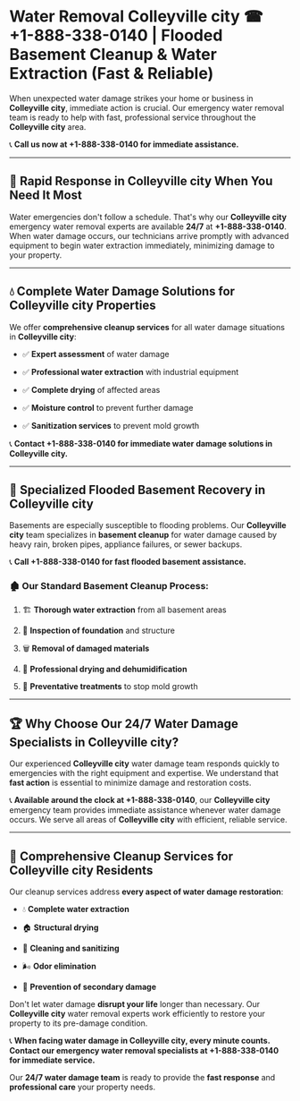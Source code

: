 # Water Removal Colleyville city ☎ +1-888-338-0140 | Flooded Basement Cleanup & Water Extraction (Fast & Reliable)

When unexpected water damage strikes your home or business in **Colleyville city**, immediate action is crucial. Our emergency water removal team is ready to help with fast, professional service throughout the **Colleyville city** area. 

📞 **Call us now at +1-888-338-0140 for immediate assistance.**
---
## 🚀 Rapid Response in Colleyville city When You Need It Most
Water emergencies don't follow a schedule. That's why our **Colleyville city** emergency water removal experts are available **24/7** at **+1-888-338-0140**. When water damage occurs, our technicians arrive promptly with advanced equipment to begin water extraction immediately, minimizing damage to your property.
---
## 💧 Complete Water Damage Solutions for Colleyville city Properties
We offer **comprehensive cleanup services** for all water damage situations in **Colleyville city**:
- ✅ **Expert assessment** of water damage  
- ✅ **Professional water extraction** with industrial equipment  
- ✅ **Complete drying** of affected areas  
- ✅ **Moisture control** to prevent further damage  
- ✅ **Sanitization services** to prevent mold growth  
📞 **Contact +1-888-338-0140 for immediate water damage solutions in Colleyville city.**
---
## 🌊 Specialized Flooded Basement Recovery in Colleyville city
Basements are especially susceptible to flooding problems. Our **Colleyville city** team specializes in **basement cleanup** for water damage caused by heavy rain, broken pipes, appliance failures, or sewer backups. 
📞 **Call +1-888-338-0140 for fast flooded basement assistance.**
### 🏚️ Our Standard Basement Cleanup Process:
1. 🏗️ **Thorough water extraction** from all basement areas  
2. 🔎 **Inspection of foundation** and structure  
3. 🗑️ **Removal of damaged materials**  
4. 💨 **Professional drying and dehumidification**  
5. 🚫 **Preventative treatments** to stop mold growth  
---
## 🏆 Why Choose Our 24/7 Water Damage Specialists in Colleyville city?
Our experienced **Colleyville city** water damage team responds quickly to emergencies with the right equipment and expertise. We understand that **fast action** is essential to minimize damage and restoration costs.
📞 **Available around the clock at +1-888-338-0140**, our **Colleyville city** emergency team provides immediate assistance whenever water damage occurs. We serve all areas of **Colleyville city** with efficient, reliable service.
---
## 🧹 Comprehensive Cleanup Services for Colleyville city Residents
Our cleanup services address **every aspect of water damage restoration**:
- 💧 **Complete water extraction**  
- 🏠 **Structural drying**  
- 🧼 **Cleaning and sanitizing**  
- 🌬️ **Odor elimination**  
- 🚫 **Prevention of secondary damage**  
Don't let water damage **disrupt your life** longer than necessary. Our **Colleyville city** water removal experts work efficiently to restore your property to its pre-damage condition.
📞 **When facing water damage in Colleyville city, every minute counts. Contact our emergency water removal specialists at +1-888-338-0140 for immediate service.**
Our **24/7 water damage team** is ready to provide the **fast response** and **professional care** your property needs.

